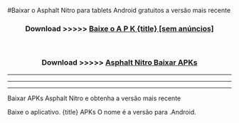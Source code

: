 #Baixar o Asphalt Nitro   para tablets Android gratuitos a versão mais recente


<div align="center">
<h3>Download >>>>> <a href="https://pt-web.web.app/?pt= {title}">Baixe o A P K {title} [sem anúncios]</a></h3><br>

<h3>Download >>>>> <a href="https://pt-web.web.app/?pt= {title}">Asphalt Nitro  Baixar APKs</a></h3>
</div>

----------------------------------------------------------

----------------------------------------------------------

----------------------------------------------------------

Baixar APKs Asphalt Nitro  e obtenha a versão mais recente

Baixe o aplicativo. {title} APKs O nome é a versão para .Android.


